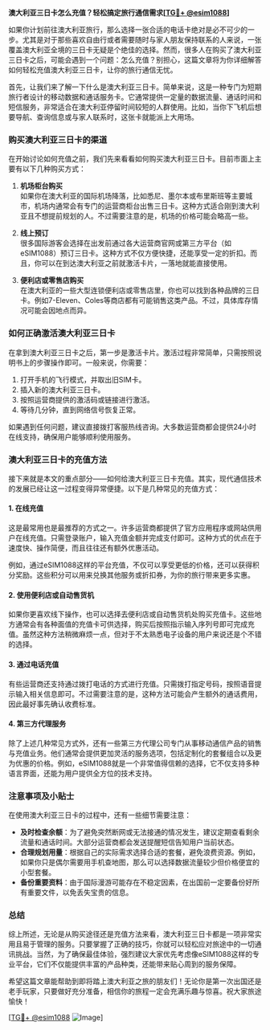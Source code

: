 **澳大利亚三日卡怎么充值？轻松搞定旅行通信需求[[TG💪+ @esim1088](https://t.me/s/esim1088)]**

如果你计划前往澳大利亚旅行，那么选择一张合适的电话卡绝对是必不可少的一步。尤其是对于那些喜欢自由行或者需要随时与家人朋友保持联系的人来说，一张覆盖澳大利亚全境的三日卡无疑是个绝佳的选择。然而，很多人在购买了澳大利亚三日卡之后，可能会遇到一个问题：怎么充值？别担心，这篇文章将为你详细解答如何轻松充值澳大利亚三日卡，让你的旅行通信无忧。

首先，让我们来了解一下什么是澳大利亚三日卡。简单来说，这是一种专门为短期旅行者设计的移动数据和通话服务卡。它通常提供一定量的数据流量、通话时间和短信服务，非常适合在澳大利亚停留时间较短的人群使用。比如，当你下飞机后想要导航、查询信息或与家人联系时，这张卡就能派上大用场。

### **购买澳大利亚三日卡的渠道**

在开始讨论如何充值之前，我们先来看看如何购买澳大利亚三日卡。目前市面上主要有以下几种购买方式：

1. **机场柜台购买**  
   如果你在澳大利亚的国际机场降落，比如悉尼、墨尔本或布里斯班等主要城市，机场内通常会有专门的运营商柜台出售三日卡。这种方式适合刚到澳大利亚且不想提前规划的人。不过需要注意的是，机场的价格可能会略高一些。

2. **线上预订**  
   很多国际游客会选择在出发前通过各大运营商官网或第三方平台（如eSIM1088）预订三日卡。这种方式不仅方便快捷，还能享受一定的折扣。而且，你可以在到达澳大利亚之前就激活卡片，一落地就能直接使用。

3. **便利店或零售店购买**  
   在澳大利亚的一些大型连锁便利店或零售店里，你也可以找到各种品牌的三日卡。例如7-Eleven、Coles等商店都有可能销售这类产品。不过，具体库存情况可能会因地点而异。

### **如何正确激活澳大利亚三日卡**

在拿到澳大利亚三日卡之后，第一步是激活卡片。激活过程非常简单，只需按照说明书上的步骤操作即可。一般来说，你需要：

1. 打开手机的飞行模式，并取出旧SIM卡。
2. 插入新的澳大利亚三日卡。
3. 按照运营商提供的激活码或链接进行激活。
4. 等待几分钟，直到网络信号恢复正常。

如果遇到任何问题，建议直接拨打客服热线咨询。大多数运营商都会提供24小时在线支持，确保用户能够顺利使用服务。

### **澳大利亚三日卡的充值方法**

接下来就是本文的重点部分——如何给澳大利亚三日卡充值。其实，现代通信技术的发展已经让这一过程变得异常便捷。以下是几种常见的充值方式：

#### **1. 在线充值**
这是最常用也是最推荐的方式之一。许多运营商都提供了官方应用程序或网站供用户在线充值。只需登录账户，输入充值金额并完成支付即可。这种方式的优点在于速度快、操作简便，而且往往还有额外优惠活动。

例如，通过eSIM1088这样的平台充值，不仅可以享受更低的价格，还可以获得积分奖励。这些积分可以用来兑换其他服务或折扣券，为你的旅行带来更多实惠。

#### **2. 使用便利店或自动售货机**
如果你更喜欢线下操作，也可以选择去便利店或自动售货机处购买充值卡。这些地方通常会有各种面值的充值卡可供选择，购买后按照指示输入序列号即可完成充值。虽然这种方法稍微麻烦一点，但对于不太熟悉电子设备的用户来说还是个不错的选择。

#### **3. 通过电话充值**
有些运营商还支持通过拨打电话的方式进行充值。只需拨打指定号码，按照语音提示输入相关信息即可。不过需要注意的是，这种方法可能会产生额外的通话费用，因此最好事先确认收费标准。

#### **4. 第三方代理服务**
除了上述几种常见方式外，还有一些第三方代理公司专门从事移动通信产品的销售与充值业务。他们通常会提供更加灵活的服务选项，包括定制化的套餐组合以及更为优惠的价格。例如，eSIM1088就是一个非常值得信赖的选择，它不仅支持多种语言界面，还能为用户提供全方位的技术支持。

### **注意事项及小贴士**

在使用澳大利亚三日卡的过程中，还有一些细节需要注意：

- **及时检查余额**：为了避免突然断网或无法接通的情况发生，建议定期查看剩余流量和通话时间。大部分运营商都会发送提醒短信告知用户当前状态。
- **合理规划用量**：根据自己的实际需求选择合适的套餐，避免浪费资源。例如，如果你只是偶尔需要用手机查地图，那么可以选择数据流量较少但价格便宜的小型套餐。
- **备份重要资料**：由于国际漫游可能存在不稳定因素，在出国前一定要备份好所有重要文件，以免丢失宝贵的信息。

### **总结**

综上所述，无论是从购买途径还是充值方法来看，澳大利亚三日卡都是一项非常实用且易于管理的服务。只要掌握了正确的技巧，你就可以轻松应对旅途中的一切通讯挑战。当然，为了确保最佳体验，强烈建议大家优先考虑像eSIM1088这样的专业平台，它们不仅能提供丰富的产品种类，还能带来贴心周到的服务保障。

希望这篇文章能帮助到即将踏上澳大利亚之旅的朋友们！无论你是第一次出国还是老手玩家，只要做好充分准备，相信你的旅程一定会充满乐趣与惊喜。祝大家旅途愉快！

[[TG💪+ @esim1088](https://t.me/s/esim1088) ![Image](https://i.postimg.cc/4NQfJmqS/Snipaste-2025-05-13-00-14-12.png)]
